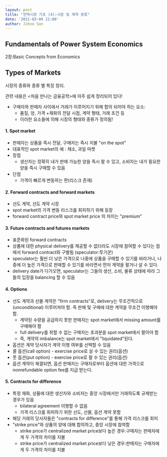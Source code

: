 ```yaml
---
layout: post
title: "전력시장 기초 (4):시장 및 계약 종류"
date: '2021-03-09 21:00'
author: Jihoo Son
---
```


## Fundamentals of Power System Economics



2장:Basic Concepts from Economics



## Types of Markets

시장의 종류와 종류 별 특징 정리. 

관련 내용은 <처음 만나는 금융공학>에 아주 쉽게 정리되어 있다!



* 구매자와 판매자 사이에서 거래가 이루어지기 위해 합의 되어야 하는 요소:
  * 품질, 양, 가격 +재화의 전달 시점, 계약 형태, 거래 조건 등
  * 이러한 요소들에 의해 시장의 형태와 종류가 정의됨!

#### 1. Spot market

* 판매자는 상품을 즉시 전달, 구매자는 즉시 지불 "on the spot"
* 대표적인 spot market의 예 : 채소, 과일 마켓
* 장점
  * 생산자는 정확히 내가 판매 가능한 양을 즉시 팔 수 있고, 소비자는 내가 필요한 양을 즉시 구매할 수 있음
* 단점
  * 가격이 빠르게 변동하는 편(리스크 존재)
    

#### 2. Forward contracts and forward markets

* 선도 계약, 선도 계약 시장
* spot market의 가격 변동 리스크를 회피하기 위해 등장
* forward contract price와 spot market price 의 차이는 "premium"



#### 3. Future contracts and futures markets

* 표준화된 forward contracts
* 상품에 대한 physical delivery를 제공할 수 없더라도 시장에 참여할 수 있다는 점에서 forward contract와 구별됨 (speculator:투기꾼)
* speculator는 훨씬 더 낮은 가격으로 나중에 상품을 구매할 수 있기를 바라거나, 나중에 더 높은 가격으로 판매할 수 있기를 바라면서 먼저 계약을 팔거나 살 수 있다.
* delivery date가 다가오면, speculator는 그들의 생산, 소비, 물류 상태에 따라 그들의 입장을 balancing 할 수 있음

#### 4. Options

* 선도 계약과 선물 계약은 "firm contracts"로, delivery는 무조건적으로(unconditional) 이루어져야 함. 즉 판매 및 구매에 대한 계약을 무조건 이행해야 함.
  * 계약된 수량을 공급하지 못한 판매자는 spot market에서 missing amount를 구매해야 함
  * full delivery를 취할 수 없는 구매자는 초과분을 spot market에서 팔아야 함
  * 즉, 계약의 imbalance는 spot market에서 "liquidated"된다.
* 옵션은 계약 당사자가 계약 이행 여부를 선택할 수 있음
* 콜 옵션(call option) - exercise price로 살 수 있는 권리(옵션)
* 풋 옵션(put option) - exercise price로 팔 수 있는 권리(옵션)
* 옵션 계약이 체결되면, 옵션 판매자는 구매자로부터 옵션에 대한 가격으로 nonrefundable option fee를 지급 받는다.

#### 5. Contracts for difference

* 특정 재화, 상품에 대한 생산자와 소비자는 중앙 시장에서만 거래하도록 규제받는 경우가 있음
  * bilateral agreement 이행할 수 없음
  * 가격 리스크를 회피하기 위한 선도, 선물, 옵션 계약 못함
* 해당 거래의 당사자들은 "contracts for difference"를 통해 가격 리스크를 회피
* "strike price"와 상품의 양에 대해 합의하고, 중앙 시장에 참여함
  * strike price가 centralized market price보다 높은 경우:구매자는 판매자에게 두 가격의 차이를 지불 
  * strike price가 centralized market price보다 낮은 경우:판매자는 구매자에게 두 가격의 차이를 지불